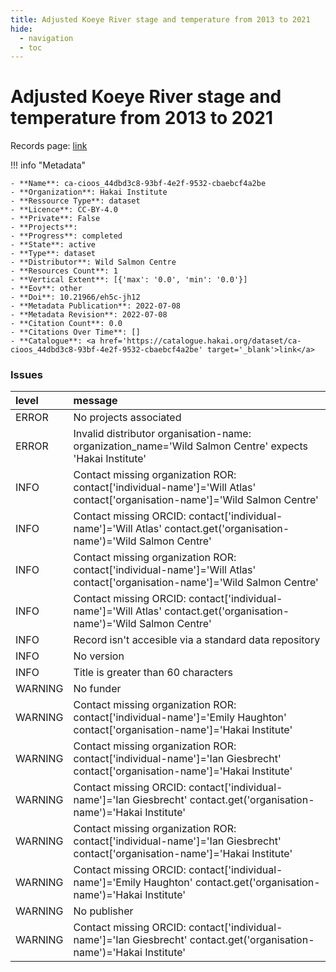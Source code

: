 ```yaml
---
title: Adjusted Koeye River stage and temperature from 2013 to 2021
hide:
  - navigation
  - toc
---
```


# Adjusted Koeye River stage and temperature from 2013 to 2021

Records page: <a href='https://catalogue.hakai.org/dataset/ca-cioos_44dbd3c8-93bf-4e2f-9532-cbaebcf4a2be' target='_blank'>link</a>

<div id='map'></div>

!!! info "Metadata"
    
    - **Name**: ca-cioos_44dbd3c8-93bf-4e2f-9532-cbaebcf4a2be 
    - **Organization**: Hakai Institute 
    - **Ressource Type**: dataset 
    - **Licence**: CC-BY-4.0 
    - **Private**: False 
    - **Projects**:  
    - **Progress**: completed 
    - **State**: active 
    - **Type**: dataset 
    - **Distributor**: Wild Salmon Centre 
    - **Resources Count**: 1 
    - **Vertical Extent**: [{'max': '0.0', 'min': '0.0'}] 
    - **Eov**: other 
    - **Doi**: 10.21966/eh5c-jh12 
    - **Metadata Publication**: 2022-07-08 
    - **Metadata Revision**: 2022-07-08 
    - **Citation Count**: 0.0 
    - **Citations Over Time**: [] 
    - **Catalogue**: <a href='https://catalogue.hakai.org/dataset/ca-cioos_44dbd3c8-93bf-4e2f-9532-cbaebcf4a2be' target='_blank'>link</a> 

### Issues

| level   | message                                                                                                                       |
|:--------|:------------------------------------------------------------------------------------------------------------------------------|
| ERROR   | No projects associated                                                                                                        |
| ERROR   | Invalid distributor organisation-name: organization_name='Wild Salmon Centre' expects 'Hakai Institute'                       |
| INFO    | Contact missing organization ROR:  contact['individual-name']='Will Atlas' contact['organisation-name']='Wild Salmon Centre'  |
| INFO    | Contact missing ORCID: contact['individual-name']='Will Atlas' contact.get('organisation-name')='Wild Salmon Centre'          |
| INFO    | Contact missing organization ROR:  contact['individual-name']='Will Atlas' contact['organisation-name']='Wild Salmon Centre'  |
| INFO    | Contact missing ORCID: contact['individual-name']='Will Atlas' contact.get('organisation-name')='Wild Salmon Centre'          |
| INFO    | Record isn't accesible via a standard data repository                                                                         |
| INFO    | No version                                                                                                                    |
| INFO    | Title is greater than 60 characters                                                                                           |
| WARNING | No funder                                                                                                                     |
| WARNING | Contact missing organization ROR:  contact['individual-name']='Emily Haughton' contact['organisation-name']='Hakai Institute' |
| WARNING | Contact missing organization ROR:  contact['individual-name']='Ian Giesbrecht' contact['organisation-name']='Hakai Institute' |
| WARNING | Contact missing ORCID: contact['individual-name']='Ian Giesbrecht' contact.get('organisation-name')='Hakai Institute'         |
| WARNING | Contact missing organization ROR:  contact['individual-name']='Ian Giesbrecht' contact['organisation-name']='Hakai Institute' |
| WARNING | Contact missing ORCID: contact['individual-name']='Emily Haughton' contact.get('organisation-name')='Hakai Institute'         |
| WARNING | No publisher                                                                                                                  |
| WARNING | Contact missing ORCID: contact['individual-name']='Ian Giesbrecht' contact.get('organisation-name')='Hakai Institute'         |

<script>
   document.addEventListener("DOMContentLoaded", function() {
    var map = L.map('map').setView([51.505, -125.09], 5);
    L.tileLayer('https://tile.openstreetmap.org/{z}/{x}/{y}.png', {
        maxZoom: 19,
        attribution: '&copy; <a href="http://www.openstreetmap.org/copyright">OpenStreetMap</a>'
    }).addTo(map);
    var geojsonFeature = {
        "type": "Feature",
        "properties": {
            "name" : "Adjusted Koeye River stage and temperature from 2013 to 2021"
        },
        "geometry": {'type': 'Polygon', 'coordinates': [[[-127.9, 51.75], [-127.7, 51.75], [-127.7, 51.82], [-127.9, 51.82], [-127.9, 51.75]]]}
    }
    L.geoJSON(geojsonFeature).addTo(map);
   })
</script>